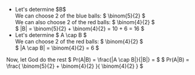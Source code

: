 <ul>
    <li> Let's determine $B$ <br/> 
    We can choose 2 of the blue balls: $ \binom{5}{2} $ <br/> 
    We can also choose 2 of the red balls: $ \binom{4}{2} $ <br/> 
    $ |B| = \binom{5}{2} + \binom{4}{2} = 10 + 6 = 16 $
    <li> Let's determine $ A \cap B $ <br/> 
    We can choose 2 of the red balls: $ \binom{4}{2} $ <br/> 
    $ |A \cap B| = \binom{4}{2} = 6 $
</ul>
Now, let God do the rest
$ Pr(A|B) = \frac{|A \cap B|}{|B|} = $ 
$ Pr(A|B) = \frac{ \binom{5}{2} + \binom{4}{2} }{ \binom{4}{2} } $
